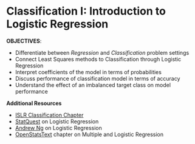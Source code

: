 # Classification I: Introduction to Logistic Regression

**OBJECTIVES**:

- Differentiate between *Regression* and *Classification* problem settings
- Connect Least Squares methods to Classification through Logistic Regression
- Interpret coefficients of the model in terms of probabilities
- Discuss performance of classification model in terms of accuracy
- Understand the effect of an imbalanced target class on model performance

**Additional Resources**

- [ISLR Classification Chapter](data/ISLR_classification.pdf)
- [StatQuest](https://www.youtube.com/watch?v=yIYKR4sgzI8&vl=en) on Logistic Regression
- [Andrew Ng](https://www.youtube.com/watch?v=-la3q9d7AKQ) on Logistic Regression
- [OpenStatsText](https://www.openintro.org/book/os/) chapter on Multiple and Logistic Regression

